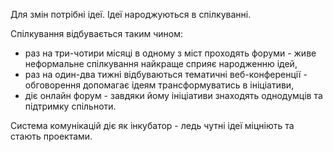 <!--файл Думай-->
Для змін потрібні ідеї. Ідеї народжуються в спілкуванні.

Спілкування відбувається таким чином:

- раз на три-чотири місяці в одному з міст проходять форуми - живе неформальне спілкування найкраще сприяє народженню ідей,
- раз на один-два тижні відбуваються тематичні веб-конференції - обговорення допомагає ідеям трансформуватись в ініціативи,
- діє онлайн форум - завдяки йому ініціативи знаходять однодумців та підтримку спільноти.

Система комунікацій діє як інкубатор - ледь чутні ідеї міцніють та стають проектами.

<!--stackedit_data:
eyJoaXN0b3J5IjpbLTEyNzY3MjM0NTksLTE0NDE1NDEyNzRdfQ
==
-->